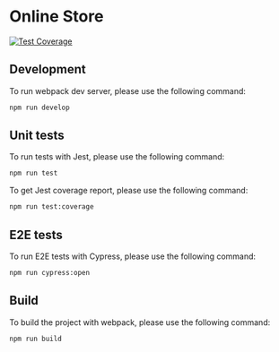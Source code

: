 # Online Store

[![Test Coverage](https://api.codeclimate.com/v1/badges/109f1739a7eb84dd0570/test_coverage)](https://codeclimate.com/github/dosandk/online-store-client/test_coverage)

## Development

To run webpack dev server, please use the following command:

```bash
npm run develop
```

## Unit tests

To run tests with Jest, please use the following command:

```bash
npm run test
```

To get Jest coverage report, please use the following command:

```bash
npm run test:coverage
```

## E2E tests

To run E2E tests with Cypress, please use the following command:

```bash
npm run cypress:open
```

## Build

To build the project with webpack, please use the following command:

```bash
npm run build
```
